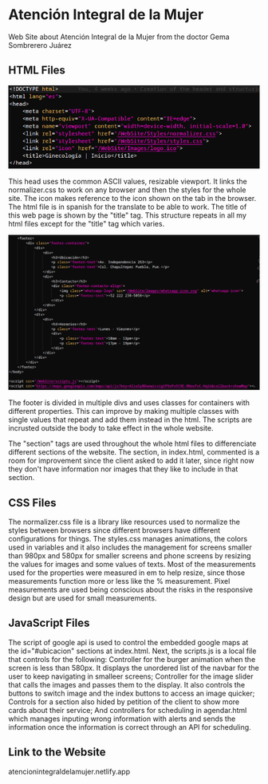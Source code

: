 # Atención Integral de la Mujer
Web Site about Atención Integral de la Mujer from the doctor Gema Sombrerero Juárez

## HTML Files
![HTML_Head](/README_resources/README_images/head_image.png)

This head uses the common ASCII values, resizable viewport. It links the normalizer.css to work on any browser and then the styles for the whole site. The icon makes reference to the icon shown on the tab in the browser. The html file is in spanish for the translate to be able to work. The title of this web page is shown by the "title" tag. This structure repeats in all my html files except for the "title" tag which varies.

![HTML_Head](/README_resources/README_images/footer_image.png)

The footer is divided in multiple divs and uses classes for containers with different properties. This can improve by making multiple classes with single values that repeat and add them instead in the html. The scripts are incrusted outside the body to take effect in the whole website.

The "section" tags are used throughout the whole html files to differenciate different sections of the website. The section, in index.html, commented is a room for improvement since the client asked to add it later, since right now they don't have information nor images that they like to include in that section.

## CSS Files

The normalizer.css file is a library like resources used to normalize the styles between browsers since different browsers have different configurations for things. The styles.css manages animations, the colors used in variables and it also includes the management for screens smaller than 980px and 580px for smaller screens and phone screens by resizing the values for images and some values of texts. Most of the measurements used for the properties were measured in em to help resize, since those measurements function more or less like the % measurement. Pixel measurements are used being conscious about the risks in the responsive design but are used for small measurements.

## JavaScript Files

The script of google api is used to control the embedded google maps at the id="#ubicacion" sections at index.html. Next, the scripts.js is a local file that controls for the following: Controller for the burger animation when the screen is less than 580px. It displays the unordered list of the navbar for the user to keep navigating in smalleer screens; Controller for the image slider that calls the images and passes them to the display. It also controls the buttons to switch image and the index buttons to access an image quicker; Controls for a section also hided by petition of the client to show more cards about their service; And controllers for scheduling in agendar.html which manages inputing wrong information with alerts and sends the information once the information is correct through an API for scheduling.

## Link to the Website

atencionintegraldelamujer.netlify.app